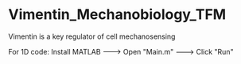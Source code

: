 # Vimentin_Mechanobiology_TFM
Vimentin is a key regulator of cell mechanosensing

For 1D code:
Install MATLAB ---> Open "Main.m" ---> Click "Run"
